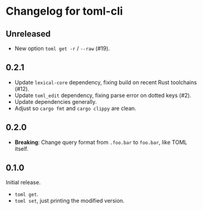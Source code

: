 # Changelog for toml-cli

## Unreleased

* New option `toml get -r` / `--raw` (#19).


## 0.2.1

* Update `lexical-core` dependency, fixing build on recent Rust toolchains (#12).
* Update `toml_edit` dependency, fixing parse error on dotted keys (#2).
* Update dependencies generally.
* Adjust so `cargo fmt` and `cargo clippy` are clean.


## 0.2.0

* **Breaking**: Change query format from `.foo.bar` to `foo.bar`,
  like TOML itself.


## 0.1.0

Initial release.

* `toml get`.
* `toml set`, just printing the modified version.
